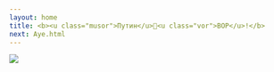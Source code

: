 ```yaml
---
layout: home
title: <b><u class="musor">Путин</u>🍆<u class="vor">ВОР</u>!</b>
next: Aye.html
---
```


[![](https://moses.lamourism.com/mossad/%D0%BB%D0%BE%D0%B1%D0%BA%D0%BE.jpg)](Navalny.html)
